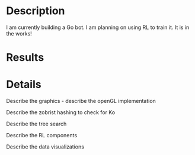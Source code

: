 # Description
I am currently building a Go bot. I am planning on using RL to train it. It is in the works!

# Results

# Details
Describe the graphics - describe the openGL implementation

Describe the zobrist hashing to check for Ko

Describe the tree search 

Describe the RL components 

Describe the data visualizations
